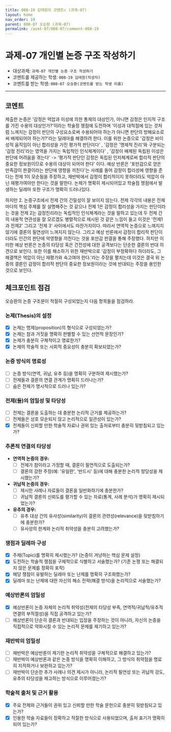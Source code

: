```yaml
---
title: 008-19 김태원의 코멘트c (과제-07) 
layout: home
nav_order: 19
parent: 008-07 오승환 (과제-07)
permalink: /asmt-07/008-07/comment-008-19
---
```


# 과제-07 개인별 논증 구조 작성하기

- 대상과제: `과제-07 개인별 논증 구조 작성하기`
- 코멘트를 제공하는 학생: `008-19 김태원(작성자)` 
- 코멘트를 받는 학생: `008-07 오승환(코멘트를 받는 학생 이름)` 

---

## 코멘트

제출한 논증은 '감정은 억압과 이성에 의한 통제의 대상인가, 아니면 감정은 인지적 구조를 가진 수용의 대상인가?'이라는 학술정 쟁점에 도전하며 '이성과 대척점에 있는 것처럼 느껴지는 감정이 판단의 구성요소로써 수용되어야 하는가 아니면 판단의 방해요소로써 배제되어야 하는가?'라는 딜레마를 해결하려 한다. 이를 위한 논증으로 '감정은 비이성적 움직임이 아닌 합리성을 가진 평가적 판단이다' , '감정은 '명제적 진리'와 구분되는 '감정 진리'라는 영역을 가지는 독립적인 인식체계이다' , '감정이 배제된 독립된 이성은 판단에 어려움을 겪는다' -> '평가적 판단인 감정은 독립된 인지체계로써 합리적 판단의 중요한 정보원이므로 수용의 대상이 되어야 한다' 이다. 예상 반론은 '포만감으로 얻은 만족감이 판결이라는 판단에 영향을 끼친다'는 사례를 들어 감정이 합리성에 영향을 준다는 전제 1이 모순됨을 주장하고, 재반박에서 감정이 합리적이지 못하더라도 억압이 아닌 재평가여야만 한다는 것을 말한다. 논제가 명확히 제시되어있고 학술점 쟁점에서 발생하는 딜레마 또한 구조가 명확히 드러나있다.

하지만 2. 논증구조에서 전제 간의 긴밀성이 잘 보이지 않는다. 전제 각각의 내용은 전제마다의 핵심 주제를 잘 설명해주는 것 같으나 전제 1은 감정이 합리성을 가지는 판단이라는 것을 전제 2는 감정진리라는 독립적인 인식체계라는 것을 말하고 있는데 두 전제 간의 내용적 연관성을 잘 모르겠도 병렬적으로 제시된 것 같은 느낌이 들고 이것은 '전제1과 전제2' 그리고 '전제 3' 사이에서도 마찬가지이다. 따라서 연역적 논증으로 느껴지지 않기에 결론의 필연성이 느껴지지 않는다. 
그리고 예상 반론에서 감정이 합리적 판단이더라도 인간의 판단에 악영향을 끼친다는 것을 포만감 판결을 통해 주장했다. 하지만 이러한 예상 반론은 논증의 타당성 혹은 건전성에 대한 공격보다는 단순한 결론의 반대 의견으로 보인다. 또한 이를 해소하기 위한 재반박으로 '감정이 부정확하다 하더라도, 그 해결책은 억압이 아닌 재평가와 숙고여야 한다.'라는 주장을 펼치는데 이것은 결국 위 논증의 결론인 감정이 합리적 판단의 중요한 정보원이라는 것에 반대되는 주장을 용인한 것으로 보인다. 

## 체크포인트 점검

오승환의 논증 구조문이 적절히 구성되었는지 다음 항목들을 점검하라.

### **논제(Thesis)의 설정**
- [x] 논제는 명제(proposition)의 형식으로 구성되었는가?
- [x] 논제는 참과 거짓을 명확히 판별할 수 있는 선언적 문장인가?
- [x] 논제가 충분히 구체적이고 명료한가?
- [x] 논제의 학술적 또는 사회적 중요성이 충분히 확보되었는가?

### **논증 방식의 명료성**
- [ ] 논증 방식(연역, 귀납, 유추 등)을 명확히 구분하여 제시했는가?
- [ ] 전제들과 결론의 연결 관계가 명확히 드러나는가?
- [ ] 숨은 전제가 명시적으로 드러나 있는가?

### **전제(들)의 엄밀성 및 타당성**
- [ ] 전제는 결론을 도출하는 데 충분한 논리적 근거를 제공하는가?
- [ ] 전제들은 상호 모순되지 않고 논리적으로 일관성이 있는가?
- [x] 전제들이 신뢰할 만한 학술적 자료나 권위 있는 출처로부터 충분히 뒷받침되고 있는가?

### **추론적 연결의 타당성**
- **연역적 논증의 경우:**
  - [ ] 전제가 참이라고 가정할 때, 결론이 필연적으로 도출되는가?
  - [ ] 결론의 강한 주장(예: '유일한', '반드시' 등)에 대해 충분한 논리적 정당성을 제시했는가?

- **귀납적 논증의 경우:**
  - [ ] 제시한 사례나 자료들이 결론을 일반화하기에 충분한가?
  - [ ] 귀납적 결론의 신뢰도를 평가할 수 있는 자료(통계, 사례 분석)가 명확히 제시되었는가?

- **유추의 경우:**
  - [ ] 유추 대상 간의 유사성(similarity)이 결론의 관련성(relevance)을 뒷받침하기에 충분한가?
  - [ ] 유사성의 한계와 논리적 취약성을 충분히 고려했는가?

### **쟁점과 딜레마 구성**
- [x] 주제(Topic)를 명확히 제시했는가? (논증이 겨냥하는 핵심 문제 설정)
- [x] 도전하는 학술적 쟁점을 구체적으로 식별하고 서술했는가? (기존 논쟁 또는 해결되지 않은 문제를 정확히 포착)
- [x] 해당 쟁점이 유발하는 딜레마 또는 난제를 명확히 구조화했는가?
- [x] 딜레마 또는 난제에 대한 자신의 해소 전략(해결 방식)을 논리적으로 서술했는가?

### **예상반론의 엄밀성**
- [x] 예상반론이 논증 자체의 논리적 취약성(전제의 타당성 부족, 연역적/귀납적/유추적 연결의 부적절성)을 직접 공격하고 있는가?
- [ ] 예상반론이 단순히 결론과 반대되는 입장을 주장하는 것이 아니라, 자신의 논증을 직접적으로 약화시킬 수 있는 논리적 문제를 제기하고 있는가?

### **재반박의 엄밀성**
- [ ] 재반박은 예상반론이 제기한 논리적 취약성을 구체적으로 해결하고 있는가?
- [ ] 재반박이 예상반론과 같은 논증 방식을 명확히 이해하고, 그 방식의 취약점을 명료히 지적하거나 보완하고 있는가?
- [ ] 재반박이 단순한 추가 사례나 의견 제시가 아니라, 논리적 필연성 또는 귀납적 강도, 유추의 타당성을 제고하는 방식으로 이루어졌는가?

### **학술적 출처 및 근거 활용**
- [x] 주요 전제와 근거들이 권위 있고 신뢰할 만한 학술 문헌으로 충분히 뒷받침되고 있는가?
- [x] 인용한 학술 자료들이 정확하고 적절한 방식으로 사용되었으며, 출처 표기가 명확히 되어 있는가?
